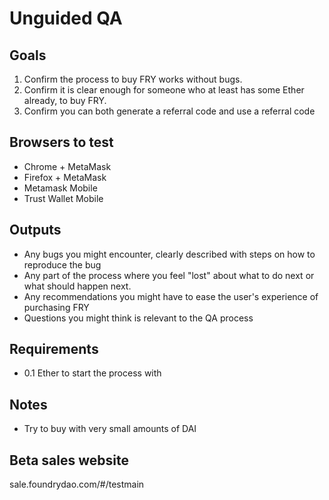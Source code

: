 
# Unguided QA

## Goals
1. Confirm the process to buy FRY works without bugs.
2. Confirm it is clear enough for someone who at least has some Ether already, to buy FRY.
3. Confirm you can both generate a referral code and use a referral code

## Browsers to test
- Chrome + MetaMask
- Firefox + MetaMask
- Metamask Mobile
- Trust Wallet Mobile

## Outputs
 - Any bugs you might encounter, clearly described with steps on how to reproduce the bug
 - Any part of the process where you feel "lost" about what to do next or what should happen next.
 - Any recommendations you might have to ease the user's experience of purchasing FRY
 - Questions you might think is relevant to the QA process

## Requirements
- 0.1 Ether to start the process with

## Notes
- Try to buy with very small amounts of DAI

## Beta sales website
sale.foundrydao.com/#/testmain
